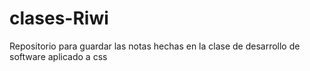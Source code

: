 # clases-Riwi
Repositorio para guardar las notas hechas en la clase de desarrollo de software aplicado a css

